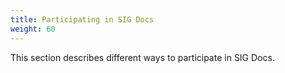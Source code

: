 ```yaml
---
title: Participating in SIG Docs
weight: 60
---
```


<!-- overview -->

This section describes different ways to participate in SIG Docs.



<!-- body -->